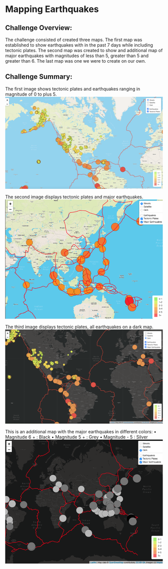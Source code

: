 # Mapping Earthquakes


## Challenge Overview:
The challenge consisted of created three maps.  The first map was established to show earthquakes with in the past 7 days while including tectonic plates. The second map was created to show and additional map of major earthquakes with magnitudes of less than 5, greater than 5 and greater than 6.  The last map was one we were to create on our own.

## Challenge Summary:

The first image shows tectonic plates and earthquakes ranging in magnitude of 0 to plus 5.
![image](https://github.com/bradrobe/Mapping_Earthquakes/blob/main/Earthquake_Challenge/Images/Deliverable_1_image.png)
 

The second image displays tectonic plates and major earthquakes.
![image](https://github.com/bradrobe/Mapping_Earthquakes/blob/main/Earthquake_Challenge/Images/Deliverable_3.png)

The third image displays tectonic plates, all earthquakes on a dark map.
![image](https://github.com/bradrobe/Mapping_Earthquakes/blob/main/Earthquake_Challenge/Images/Dark_Map_image.png)
 

This is an additional map with the major earthquakes in different colors:
•	Magnitude 6 + : Black
•	Magnitude 5 + : Grey
•	Magnitude - 5 : Silver
![image](https://github.com/bradrobe/Mapping_Earthquakes/blob/main/Earthquake_Challenge/Images/Dark_Map_image_2.png)

 
